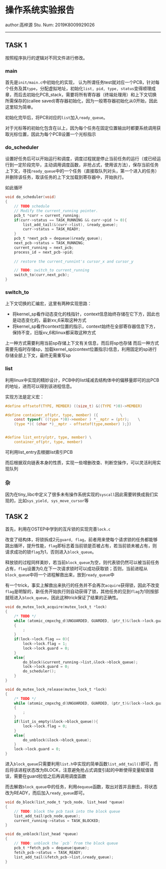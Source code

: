 # 操作系统实验报告

author:高梓源   Stu. Num: 2019K8009929026

---

## TASK 1

按照程序执行的逻辑对不同文件进行修改。

### main

首先是`init/main.c`中初始化的实现， 认为所谓任务test就对应一个PCB，针对每个任务及其`type`，分配虚拟地址，初始化`list, pid, type, status`变得顺理成章，而后去初始化PCB_stack，需要将所有寄存器（终端处理用）和上下文切换所需保存的(callee saved)寄存器初始化，因为一般寄存器初始化从0开始，因此这里较为简单。

初始化完毕后，将PCB对应的`list`加入`ready_queue`。

对于光标等的初始化包含在以上，因为每个任务在固定位置输出时都要系统调用获取光标位置，因此为每个PCB设置一个光标指示

### do_scheduler

设置好任务后可以开始运行和调度，调度过程就是停止当前任务的运行（或已经运行到一定阶段完毕，主动调用调度函数，非抢占式，使用该方法），保存当前任务上下文，寻找`ready_queue`中的一个任务（直接取队列对头，第一个进入的任务）并删除该任务，取该任务的上下文加载到寄存器中，开始执行。

如此循环

```C
void do_scheduler(void)
{
    // TODO schedule
    // Modify the current_running pointer.
    pcb_t *curr = current_running;
    if(curr->status == TASK_RUNNING && curr->pid != 0){
        list_add_tail(&(curr->list), &ready_queue);
        curr->status = TASK_READY;
    }
    pcb_t *next_pcb = dequeue(&ready_queue);
    next_pcb->status = TASK_RUNNING;
    current_running = next_pcb;
    process_id = next_pcb->pid;
    
    // restore the current_runnint's cursor_x and cursor_y

    // TODO: switch_to current_running
    switch_to(curr,next_pcb);
}
```

### switch_to

上下文切换的汇编宏，这里有两种实现思路：

- 将kernel_sp看作动态变化的栈指针，context信息始终存储在它下方，因此也是动态变化的，最新xv_6采取这种方式
- 将kernel_sp看作context位置的指示，context始终在全部寄存器信息下方，保持不变，旧版xv_6和linux都采取这种方式

上一种方式需要利用当前sp存储上下文有关信息，而后将sp也存储
而后一种方式需要先临时存储sp，加载kernel_sp(context位置指示)信息，利用固定的sp进行存储全部上下文，最终无需重写sp

### list

利用linux中实现的精妙设计，PCB中的list域减去结构体中的偏移量即可的出PCB的地址，进而可以得到该进程信息。

实现方法是定义宏：

```C
#define offsetof(TYPE, MEMBER) ((size_t) &((TYPE *)0)->MEMBER)

#define container_of(ptr, type, member) ({          \
    const typeof( ((type *)0)->member ) *__mptr = (ptr);    \
    (type *)( (char *)__mptr - offsetof(type,member) );})


#define list_entry(ptr, type, member) \
	container_of(ptr, type, member)
```

可利用list_entry去根据list索引PCB

而后根据双向链表本身的性质，实现一些增删改查、判断空操作，可以灵活利用实现队列

### 杂

因为在tiny_libc中定义了很多未有操作系统实现的`syscall`因此需要转换成我们实现的，比如`sys_yield, sys_move_cursor`等

## TASK 2

首先，利用在OSTEP中学到的互斥锁的实现完善`lock.c`

改变了结构体，将锁拆成2元`guard, flag`，前者用来使每个请求锁的任务都能够跳出循环，提升性能，`flag`即标志着当前锁是否被占有，若当前锁未被占有，则请求成功的锁`flag`为1，否则进入`block_queue`。

释放锁的过程同样美妙，若当前`block_queue`为空，则代表锁仍然可以被当前任务占有，`flag`设置为0,在下一次请求锁时可以成功获取锁；否则，当前进程从`block_queue`中将一个进程解救出来，放到`ready_queue`中

有一个trick，事实上解救出来执行的任务并不会再次`acquire`获得锁，因此不改变`flag`是明智的，新任务开始执行则自动获得了锁，其他任务的见到`flag`为1则按部就班进入`block_queue`，因此这种trick保证了结果的正确性。

```C
void do_mutex_lock_acquire(mutex_lock_t *lock)
{
    /* TODO */
    while (atomic_cmpxchg_d(UNGUARDED, GUARDED, (ptr_t)&(lock->lock.guard)) == GUARDED)
    {
        ;
    }
    if(lock->lock.flag == 0){
        lock->lock.flag = 1;
        lock->lock.guard = 0;
    }
    else{
        do_block(&current_running->list,&lock->block_queue);
        lock->lock.guard = 0;
        do_scheduler();
    }
}

void do_mutex_lock_release(mutex_lock_t *lock)
{
    /* TODO */
    while (atomic_cmpxchg_d(UNGUARDED, GUARDED, (ptr_t)&(lock->lock.guard)) == GUARDED)
    {
        ;
    }
    if(list_is_empty(&lock->block_queue)){
        lock->lock.flag = 0;
    }
    else{
        do_unblock(&lock->block_queue);
    }
    lock->lock.guard = 0;
}
```

进入`block_queue`只需要利用`list.h`中实现的简单函数`list_add_tail()`即可，而后将该进程状态改为BLOCK，注意避免抢占式调度引起的中断使得变量赋值错误，需要在guard拉低之后再调用调度函数

而去解救`block_queue`中的任务，利用`dequeue`函数，取出对首并且删去，将状态改为READY，而后加入`ready_queue`即可。

```C
void do_block(list_node_t *pcb_node, list_head *queue)
{
    // TODO: block the pcb task into the block queue
    list_add_tail(pcb_node,queue);
    current_running->status = TASK_BLOCKED;
}

void do_unblock(list_head *queue)
{
    // TODO: unblock the `pcb` from the block queue
    pcb_t *fetch_pcb = dequeue(queue);
    fetch_pcb->status = TASK_READY;
    list_add_tail(&fetch_pcb->list,&ready_queue);
}
```